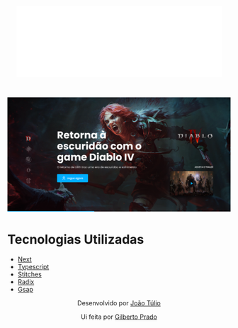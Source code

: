 <h1 align="center">
    <img src="./prints/blizzard.png">
</h1>

<h1 align="center">
    <img src="./prints/banner.png">
</h1>

# Tecnologias Utilizadas

- [Next](https://nextjs.org/)
- [Typescript](https://www.typescriptlang.org/)
- [Stitches](https://stitches.dev/)
- [Radix](https://www.radix-ui.com/)
- [Gsap](https://greensock.com/gsap/)


<p align="center"> Desenvolvido por <a href="https://www.linkedin.com/in/jtsoares/">João Túlio</a></p>
<p align="center"> Ui feita por <a href="https://www.linkedin.com/in/gilberto-insanydesign">Gilberto Prado</a></p>
